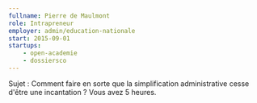 ```yaml
---
fullname: Pierre de Maulmont
role: Intrapreneur
employer: admin/education-nationale
start: 2015-09-01
startups:
    - open-academie
    - dossiersco
---
```


Sujet : Comment faire en sorte que la simplification administrative cesse d'être une incantation ? Vous avez 5 heures.
